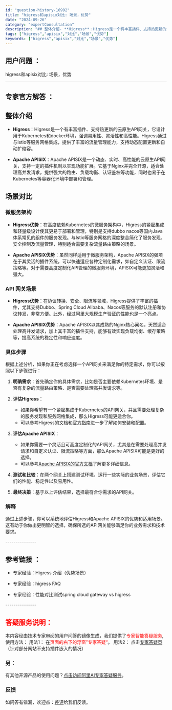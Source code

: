 ```yaml
---
id: "question-history-16992"
title: "higress和apisix对比: 场景，优势"
date: "2024-09-26"
category: "expertConsultation"
description: "## 整体介绍- **Higress**：Higress是一个有丰富插件、支持热更新的云原生API网关，它设计用于Kubernetes和docker环境，强调易用性、灵活性和高性能。Higress通过与Istio等服务网格集成，提供了丰富的流量管理能力，支持动态配置更新和自动扩缩容。- **Apac"
tags: ["higress","apisix","对比","场景","优势"]
keywords: ["higress","apisix","对比","场景","优势"]
---
```


## 用户问题 ： 
 higress和apisix对比: 场景，优势  

---------------
## 专家官方解答 ：

## 整体介绍

- **Higress**：Higress是一个有丰富插件、支持热更新的云原生API网关，它设计用于Kubernetes和docker环境，强调易用性、灵活性和高性能。Higress通过与Istio等服务网格集成，提供了丰富的流量管理能力，支持动态配置更新和自动扩缩容。

- **Apache APISIX**：Apache APISIX是一个动态、实时、高性能的云原生API网关，支持一定的插件机制以实现功能扩展。它基于Nginx并完全开源，适合处理高并发请求，提供强大的路由、负载均衡、认证鉴权等功能，同时也易于在Kubernetes等容器化环境中部署和管理。

## 场景对比

### 微服务架构

- **Higress优势**：在高度依赖Kubernetes的微服务架构中，Higress的紧密集成和轻量级设计使其更易于部署和管理，特别是支持dubbo nacos等国内Java体系常见的组件的服务发现。与Istio等服务网格的深度整合简化了服务发现、安全控制及流量管理，特别适合需要复杂流量路由策略的场景。
  
- **Apache APISIX优势**：虽然同样适用于微服务架构，Apache APISIX的强项在于其灵活的插件系统，可以快速适应各种定制化需求，如自定义认证、限流策略等。对于需要高度定制化API管理的微服务环境，APISIX可能更加灵活和强大。

### API 网关场景

- **Higress优势**：在协议转换、安全、限流等领域，Higress提供了丰富的插件，尤其支持Dubbo、Spring Cloud Alibaba、Nacos等服务的默认注册和协议转发，非常方便。此外，经过阿里大规模生产验证的性能也是一个亮点。
  
- **Apache APISIX优势**：Apache APISIX以其成熟的Nginx核心闻名，天然适合处理高并发请求，加上其丰富的插件支持，能够有效实现负载均衡、缓存策略等，提高系统的稳定性和响应速度。

### 具体步骤
根据上述分析，如果你正在考虑选择一个API网关来满足你的特定需求，你可以按照以下步骤进行：

1. **明确需求**：首先确定你的具体需求，比如是否主要依赖Kubernetes环境、是否有复杂的流量路由策略、是否需要处理高并发请求等。

2. **评估Higress**：
   - 如果你希望有一个紧密集成于Kubernetes的API网关，并且需要处理复杂的服务发现和服务网格集成，那么Higress可能更适合你。
   - 可以参考Higress的文档和[官方指南](https://higress.io/)进一步了解如何安装和配置。

3. **评估Apache APISIX**：
   - 如果你需要一个灵活且可高度定制化的API网关，尤其是在需要处理高并发请求和自定义认证、限流策略等方面，那么Apache APISIX可能是更好的选择。
   - 可以参考[Apache APISIX的官方文档](https://apisix.apache.org/docs/apisix/)了解更多详细信息。

4. **测试和比较**：在两个网关上搭建测试环境，运行一些实际的业务场景，评估它们的性能、稳定性以及易用性。

5. **最终决策**：基于以上评估结果，选择最符合你需求的API网关。

### 解释
通过上述步骤，你可以系统地评估Higress和Apache APISIX的优势和适用场景。这有助于你做出更明智的选择，确保所选的API网关能够满足你的业务需求和技术要求。


<font color="#949494">---------------</font> 


## 参考链接 ：

* 专家经验：Higress 介绍（优势场景） 
 
 * 专家经验：higress FAQ 
 
 * 专家经验：性能对比测试spring cloud gateway vs higress 


 <font color="#949494">---------------</font> 
 


## <font color="#FF0000">答疑服务说明：</font> 

本内容经由技术专家审阅的用户问答的镜像生成，我们提供了<font color="#FF0000">专家智能答疑服务</font>,使用方法：
用法1： 在<font color="#FF0000">页面的右下的浮窗”专家答疑“</font>。
用法2： 点击[专家答疑页](https://answer.opensource.alibaba.com/docs/intro)（针对部分网站不支持插件嵌入的情况）
### 另：


有其他开源产品的使用问题？[点击访问阿里AI专家答疑服务](https://answer.opensource.alibaba.com/docs/intro)。
### 反馈
如问答有错漏，欢迎点：[差评](https://ai.nacos.io/user/feedbackByEnhancerGradePOJOID?enhancerGradePOJOId=17167)给我们反馈。

